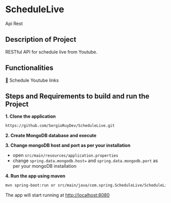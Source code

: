 # ScheduleLive
Api Rest


## Description of Project

RESTful API for schedule live from Youtube. 

## Functionalities

:bell: Schedule Youtube links

## Steps and Requirements to build and run the Project

**1. Clone the application**
```bash
https://github.com/SergioRuyDev/ScheduleLive.git
```

**2. Create MongoDB database and execute**

**3. Change mongoDB host and port as per your installation**

+ open `src/main/resources/application.properties`
+ change `spring.data.mongodb.host=` and `spring.data.mongodb.port` as per your mongoDB installation

**4. Run the app using maven**

```bash
mvn spring-boot:run or src/main/java/com.spring.ScheduleLive/ScheduleLive:run
```
The app will start running at <http://localhost:8080>
